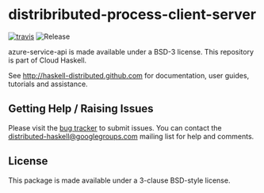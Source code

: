 # distribributed-process-client-server
[![travis](https://secure.travis-ci.org/haskell-distributed/distributed-process-client-server.png)](http://travis-ci.org/haskell-distributed/distributed-process-async)
![Release](https://img.shields.io/hackage/v/distributed-process-client-server.svg)

azure-service-api is made available under a BSD-3 license.
This repository is part of Cloud Haskell.

See http://haskell-distributed.github.com for documentation, user guides,
tutorials and assistance.

## Getting Help / Raising Issues

Please visit the [bug tracker](https://github.com/haskell-distributed/distributed-process-client-server/issues) to submit issues. You can contact the distributed-haskell@googlegroups.com mailing list for help and comments.

## License

This package is made available under a 3-clause BSD-style license.
